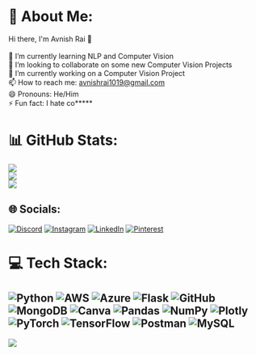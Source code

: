 # 💫 About Me:
Hi there, I'm Avnish Rai  👋<br><br>🌱 I’m currently learning NLP and Computer Vision<br>👯 I’m looking to collaborate on some new Computer Vision Projects<br>🔭 I’m currently working on a Computer Vision Project<br>📫 How to reach me: avnishrai1019@gmail.com<br>😄 Pronouns: He/Him<br>⚡ Fun fact: I hate co*****



# 📊 GitHub Stats:
![](https://github-readme-stats.vercel.app/api?username=avnishrai1&theme=chartreuse-dark&hide_border=true&include_all_commits=false&count_private=false)<br/>
![](https://github-readme-streak-stats.herokuapp.com/?user=avnishrai1&theme=chartreuse-dark&hide_border=true)<br/>
![](https://github-readme-stats.vercel.app/api/top-langs/?username=avnishrai1&theme=chartreuse-dark&hide_border=true&include_all_commits=false&count_private=false&layout=compact)


## 🌐 Socials:
[![Discord](https://img.shields.io/badge/Discord-%237289DA.svg?logo=discord&logoColor=white)](https://discord.gg/avnishrai1) [![Instagram](https://img.shields.io/badge/Instagram-%23E4405F.svg?logo=Instagram&logoColor=white)](https://instagram.com/avnishrai1) [![LinkedIn](https://img.shields.io/badge/LinkedIn-%230077B5.svg?logo=linkedin&logoColor=white)](https://linkedin.com/in/avnishrai1) [![Pinterest](https://img.shields.io/badge/Pinterest-%23E60023.svg?logo=Pinterest&logoColor=white)](https://pinterest.com/avnishrai1) 


# 💻 Tech Stack:
![Python](https://img.shields.io/badge/python-3670A0?style=for-the-badge&logo=python&logoColor=ffdd54) ![AWS](https://img.shields.io/badge/AWS-%23FF9900.svg?style=for-the-badge&logo=amazon-aws&logoColor=white) ![Azure](https://img.shields.io/badge/azure-%230072C6.svg?style=for-the-badge&logo=azure-devops&logoColor=white) ![Flask](https://img.shields.io/badge/flask-%23000.svg?style=for-the-badge&logo=flask&logoColor=white) ![GitHub](https://img.shields.io/badge/GitHub-%23121011.svg?style=for-the-badge&logo=github&logoColor=white) ![MongoDB](https://img.shields.io/badge/MongoDB-%234ea94b.svg?style=for-the-badge&logo=mongodb&logoColor=white) ![Canva](https://img.shields.io/badge/Canva-%2300C4CC.svg?style=for-the-badge&logo=Canva&logoColor=white) ![Pandas](https://img.shields.io/badge/pandas-%23150458.svg?style=for-the-badge&logo=pandas&logoColor=white) ![NumPy](https://img.shields.io/badge/numpy-%23013243.svg?style=for-the-badge&logo=numpy&logoColor=white) ![Plotly](https://img.shields.io/badge/Plotly-%233F4F75.svg?style=for-the-badge&logo=plotly&logoColor=white) ![PyTorch](https://img.shields.io/badge/PyTorch-%23EE4C2C.svg?style=for-the-badge&logo=PyTorch&logoColor=white) ![TensorFlow](https://img.shields.io/badge/TensorFlow-%23FF6F00.svg?style=for-the-badge&logo=TensorFlow&logoColor=white) ![Postman](https://img.shields.io/badge/Postman-FF6C37?style=for-the-badge&logo=postman&logoColor=white) ![MySQL](https://img.shields.io/badge/mysql-%2300f.svg?style=for-the-badge&logo=mysql&logoColor=white)
---
[![](https://visitcount.itsvg.in/api?id=avnishrai1&icon=9&color=12)](https://visitcount.itsvg.in)

<!-- Proudly created with GPRM ( https://gprm.itsvg.in ) -->
